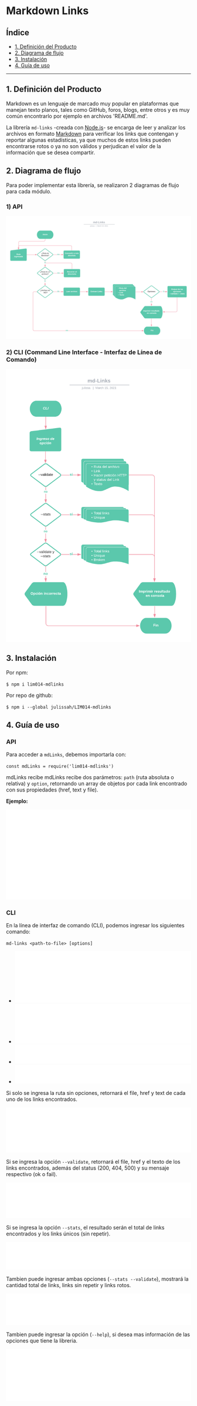 # Markdown Links

## Índice

* [1. Definición del Producto](#1-definición-del-producto)
* [2. Diagrama de flujo](#2-diagrama-de-flujo)
* [3. Instalación](#3-instalación)
* [4. Guía de uso](#4-guía-de-uso)


***



## 1. Definición del Producto

Markdown es un lenguaje de marcado muy popular en plataformas que manejan texto planos, tales como GitHub, foros, blogs, entre otros y es muy común encontrarlo por ejemplo en archivos 'README.md'.

La librería `md-links` -creada con [Node.js](https://nodejs.org/)- se encarga de leer y analizar los archivos en formato
[Markdown](https://es.wikipedia.org/wiki/Markdown)  para verificar los links que contengan y reportar algunas estadísticas, ya que muchos de estos links pueden encontrarse rotos o ya no son válidos y perjudican el valor de la información que se desea compartir.

## 2. Diagrama de flujo
Para poder implementar esta librería, se realizaron 2 diagramas de flujo para cada módulo.

### 1) API

![](./img/DF-API.png)

### 2) CLI (Command Line Interface - Interfaz de Línea de Comando)

![](./img/DF-CLI.png)

## 3. Instalación

Por npm:

`$ npm i lim014-mdlinks`

Por repo de github:

`$ npm i --global julissah/LIM014-mdlinks`

## 4. Guía de uso

### API

Para acceder a `mdLinks`, debemos importarla con:

`const mdLinks = require('lim014-mdlinks')`

mdLinks recibe
mdLinks recibe dos parámetros: `path` (ruta absoluta o relativa) y `option`, retornando un array de objetos por cada link encontrado con sus propiedades (href, text y file).


**Ejemplo:**

![](./img/resultados.svg)


### CLI
En la línea de interfaz de comando (CLI), podemos ingresar los siguientes comando:

`md-links <path-to-file> [options]`

* ![](./img/route.svg)
* ![](./img/validate.svg)
* ![](./img/stats.svg)
* ![](./img/validateStats.svg)

Si solo se ingresa la ruta sin opciones, retornará el file, href y text de cada uno de los links encontrados.

![](./img/routeR.svg)


Si se ingresa la opción `--validate`, retornará el file, href y el texto de los links encontrados, además del status (200, 404, 500) y su mensaje respectivo (ok o fail).

![](./img/validateR.svg)

Si se ingresa la opción `--stats`, el resultado serán el total de links encontrados y los links únicos (sin repetir).

![](./img/statsR.svg)

Tambien puede ingresar ambas opciones (`--stats --validate`), mostrará la cantidad total de links, links sin repetir y links rotos.

![](./img/validateStatsR.svg)

Tambien puede ingresar la opción (`--help`), si desea mas información de las opciones que tiene la libreria.

![](./img/help.svg)


